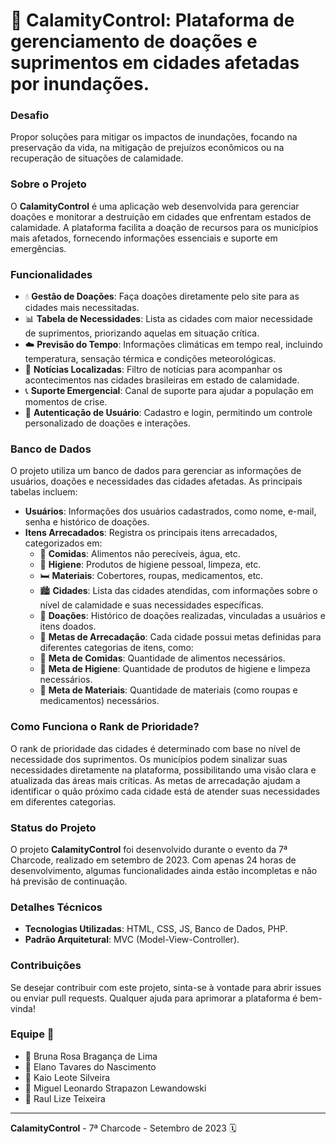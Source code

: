 # 🌊 CalamityControl: Plataforma de gerenciamento de doações e suprimentos em cidades afetadas por inundações.

### Desafio
Propor soluções para mitigar os impactos de inundações, focando na preservação da vida, na mitigação de prejuízos econômicos ou na recuperação de situações de calamidade.

### Sobre o Projeto
O **CalamityControl** é uma aplicação web desenvolvida para gerenciar doações e monitorar a destruição em cidades que enfrentam estados de calamidade. A plataforma facilita a doação de recursos para os municípios mais afetados, fornecendo informações essenciais e suporte em emergências.

### Funcionalidades
- 💧 **Gestão de Doações**: Faça doações diretamente pelo site para as cidades mais necessitadas.
- 📊 **Tabela de Necessidades**: Lista as cidades com maior necessidade de suprimentos, priorizando aquelas em situação crítica.
- ☁️ **Previsão do Tempo**: Informações climáticas em tempo real, incluindo temperatura, sensação térmica e condições meteorológicas.
- 📰 **Notícias Localizadas**: Filtro de notícias para acompanhar os acontecimentos nas cidades brasileiras em estado de calamidade.
- 📞 **Suporte Emergencial**: Canal de suporte para ajudar a população em momentos de crise.
- 🔐 **Autenticação de Usuário**: Cadastro e login, permitindo um controle personalizado de doações e interações.

### Banco de Dados
O projeto utiliza um banco de dados para gerenciar as informações de usuários, doações e necessidades das cidades afetadas. As principais tabelas incluem:

- **Usuários**: Informações dos usuários cadastrados, como nome, e-mail, senha e histórico de doações.
- **Itens Arrecadados**: Registra os principais itens arrecadados, categorizados em:
  - 🍞 **Comidas**: Alimentos não perecíveis, água, etc.
  - 🧼 **Higiene**: Produtos de higiene pessoal, limpeza, etc.
  - 🛏️ **Materiais**: Cobertores, roupas, medicamentos, etc.
  - 🏙️ **Cidades**: Lista das cidades atendidas, com informações sobre o nível de calamidade e suas necessidades específicas.
  - 💸 **Doações**: Histórico de doações realizadas, vinculadas a usuários e itens doados.
  - 🎯 **Metas de Arrecadação**: Cada cidade possui metas definidas para diferentes categorias de itens, como:
  - 🍎 **Meta de Comidas**: Quantidade de alimentos necessários.
  - 🧴 **Meta de Higiene**: Quantidade de produtos de higiene e limpeza necessários.
  - 👕 **Meta de Materiais**: Quantidade de materiais (como roupas e medicamentos) necessários.

### Como Funciona o Rank de Prioridade?
O rank de prioridade das cidades é determinado com base no nível de necessidade dos suprimentos. Os municípios podem sinalizar suas necessidades diretamente na plataforma, possibilitando uma visão clara e atualizada das áreas mais críticas. As metas de arrecadação ajudam a identificar o quão próximo cada cidade está de atender suas necessidades em diferentes categorias.

### Status do Projeto
O projeto **CalamityControl** foi desenvolvido durante o evento da 7ª Charcode, realizado em setembro de 2023. Com apenas 24 horas de desenvolvimento, algumas funcionalidades ainda estão incompletas e não há previsão de continuação.

### Detalhes Técnicos
- **Tecnologias Utilizadas**: HTML, CSS, JS, Banco de Dados, PHP.
- **Padrão Arquitetural**: MVC (Model-View-Controller).

### Contribuições
Se desejar contribuir com este projeto, sinta-se à vontade para abrir issues ou enviar pull requests. Qualquer ajuda para aprimorar a plataforma é bem-vinda!

### Equipe 👥
- 👤 Bruna Rosa Bragança de Lima
- 👤 Elano Tavares do Nascimento
- 👤 Kaio Leote Silveira
- 👤 Miguel Leonardo Strapazon Lewandowski
- 👤 Raul Lize Teixeira

---

**CalamityControl** - 7ª Charcode - Setembro de 2023 🗓️

